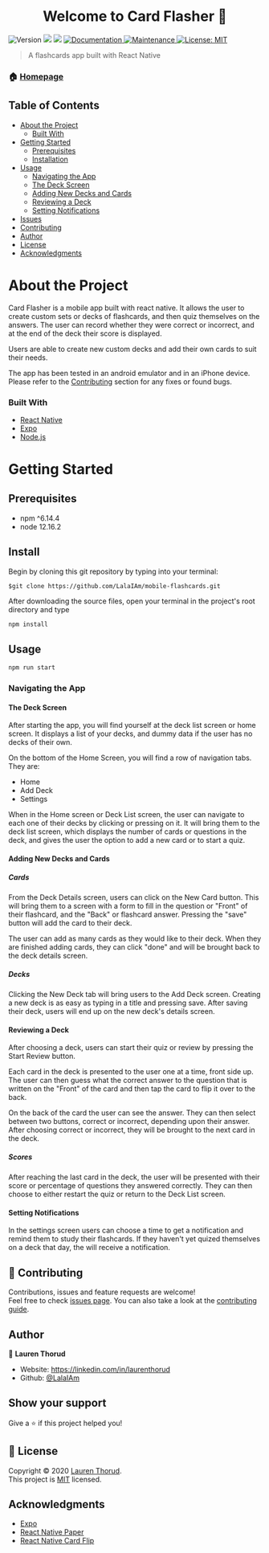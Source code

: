 <h1 align="center">Welcome to Card Flasher 👋</h1>
<p>
  <img alt="Version" src="https://img.shields.io/badge/version-0.0.1-blue.svg?cacheSeconds=2592000" />
  <img src="https://img.shields.io/badge/npm-%5E6.14.4-blue.svg" />
  <img src="https://img.shields.io/badge/node-12.16.2-blue.svg" />
  <a href="https://github.com/LalaIAm/mobile-flashcards#readme" target="_blank">
    <img alt="Documentation" src="https://img.shields.io/badge/documentation-yes-brightgreen.svg" />
  </a>
  <a href="https://github.com/LalaIAm/mobile-flashcards/graphs/commit-activity" target="_blank">
    <img alt="Maintenance" src="https://img.shields.io/badge/Maintained%3F-yes-green.svg" />
  </a>
  <a href="https://github.com/LalaIAm/mobile-flashcards/blob/master/LICENSE" target="_blank">
    <img alt="License: MIT" src="https://img.shields.io/github/license/LalaIAm/Card Flasher" />
  </a>
</p>

> A flashcards app built with React Native

### 🏠 [Homepage](https://github.com/LalaIAm/mobile-flashcards#readme)

## Table of Contents

- [About the Project](#about-the-project)
  - [Built With](#built-with)
- [Getting Started](#getting-started)
  - [Prerequisites](#prerequisits)
  - [Installation](#installation)
- [Usage](#usage)
    - [Navigating the App](#navigating-the-app)
    - [The Deck Screen](#the-deck-list-screen)
    - [Adding New Decks and Cards](#adding-new-decks-and-cards)
    - [Reviewing a Deck](#reviewing-a-deck)
    - [Setting Notifications](#setting-notifications)
- [Issues](#issues)
- [Contributing](#contributing)
- [Author](#author)
- [License](#license)
- [Acknowledgments](#acknowledgments)

# About the Project

Card Flasher is a mobile app built with react native. It allows the user to create custom sets or decks of flashcards, and then quiz themselves on the answers. The user can record whether they were correct or incorrect, and at the end of the deck their score is displayed.

Users are able to create new custom decks and add their own cards to suit their needs.

The app has been tested in an android emulator and in an iPhone device. Please refer to the [Contributing](#contributing) section for any fixes or found bugs.

### Built With

- [React Native](#https://reactnative.dev/)
- [Expo](#https://expo.io/)
- [Node.js](#https://nodejs.org/en/)

# Getting Started

## Prerequisites

- npm ^6.14.4
- node 12.16.2

## Install

Begin by cloning this git repository by typing into your terminal: 

    $git clone https://github.com/LalaIAm/mobile-flashcards.git 

After downloading the source files, open your terminal in the project's root directory and type 

```sh
npm install
```

## Usage

```sh
npm run start
```

### Navigating the App

#### The Deck Screen

After starting the app, you will find yourself at the deck list screen or home screen. It displays a list of your decks, and dummy data if the user has no decks of their own.

On the bottom of the Home Screen, you will find a row of navigation tabs. They are:

 - Home
 - Add Deck
 - Settings

When in the Home screen or Deck List screen, the user can navigate to each one of their decks by clicking or pressing on it. It will bring them to the deck list screen, which displays the number of cards or questions in the deck, and gives the user the option to add a new card or to start a quiz.

#### Adding New Decks and Cards

##### Cards

From the Deck Details screen, users can click on the New Card button. This will bring them to a screen with a form to fill in the question or "Front" of their flashcard, and the "Back" or flashcard answer. Pressing the "save" button will add the card to their deck.

The user can add as many cards as they would like to their deck. When they are finished adding cards, they can click "done" and will be brought back to the deck details screen.

##### Decks

Clicking the New Deck tab will bring users to the Add Deck screen. Creating a new deck is as easy as typing in a title and pressing save. After saving their deck, users will end up on the new deck's details screen.

#### Reviewing a Deck

After choosing a deck, users can start their quiz or review by pressing the Start Review button.

Each card in the deck is presented to the user one at a time, front side up. The user can then guess what the correct answer to the question that is written on the "Front" of the card and then tap the card to flip it over to the back.

On the back of the card the user can see the answer. They can then select between two buttons, correct or incorrect, depending upon their answer. After choosing correct or incorrect, they will be brought to the next card in the deck.

##### Scores

After reaching the last card in the deck, the user will be presented with their score or percentage of questions they answered correctly. They can then choose to either restart the quiz or return to the Deck List screen.

#### Setting Notifications

In the settings screen users can choose a time to get a notification and remind them to study their flashcards. If they haven't yet quized themselves on a deck that day, the will receive a notification.

## 🤝 Contributing

Contributions, issues and feature requests are welcome!<br />Feel free to check [issues page](https://github.com/LalaIAm/mobile-flashcards/issues). You can also take a look at the [contributing guide](#https://github.com/LalaIAm/mobile-flashcards/issues).

## Author

👤 **Lauren Thorud**

* Website: https://linkedin.com/in/laurenthorud
* Github: [@LalaIAm](https://github.com/LalaIAm)


## Show your support

Give a ⭐️ if this project helped you!

## 📝 License

Copyright © 2020 [Lauren Thorud](https://github.com/LalaIAm).<br />
This project is [MIT](https://github.com/LalaIAm/mobile-flashcards/blob/master/LICENSE) licensed.

## Acknowledgments

- [Expo](#https://expo.io/)
- [React Native Paper](#https://reactnativepaper.com/)
- [React Native Card Flip](#https://github.com/lhandel/react-native-card-flip)